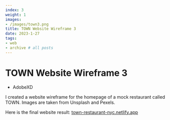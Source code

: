 ```yaml
---
index: 3
weight: 1
images:
- /images/town3.png
title: TOWN Website Wireframe 3
date: 2023-1-27
tags:
- web
- archive # all posts
---
```


# TOWN Website Wireframe 3
- AdobeXD

I created a website wireframe for the homepage of a mock restaurant called TOWN. Images are taken from Unsplash and Pexels.

Here is the final website result: <a target="_blank" href="https://town-restaurant-nyc.netlify.app/" style="color: var(--main);" onmouseover="this.style.color='var(--dark)'" onmouseout="this.style.color='var(--main)'">town-restaurant-nyc.netlify.app</a>
